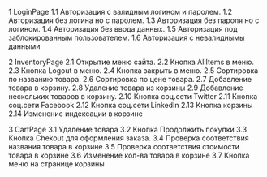 1 LoginPage
1.1 Авторизация с валидным логином и паролем.
1.2 Авторизация без логина но с паролем.
1.3 Авторизация без пароля но с логином.
1.4 Авторизация без ввода данных.
1.5 Авторизация под заблокированным пользователем.
1.6 Авторизация с невалиднымы данными

2 InventoryPage
2.1 Открытие меню сайта.
2.2 Кнопка AllItems в меню.
2.3 Кнопка Logout в меню.
2.4 Кнопка закрыть в меню.
2.5 Сортировка по названию товара.
2.6 Сортировка по цене товара.
2.7 Добавление товара в корзину.
2.8 Удаление товара из корзины
2.9 Добавление нескольких товаров в корзину.
2.10 Кнопка соц.сети Twitter
2.11 Кнопка соц.сети Facebook
2.12 Кнопка соц.сети LinkedIn
2.13 Кнопка корзины
2.14 Изменение индексации в корзине


3 CartPage
3.1 Удаление товара
3.2 Кнопка Продолжить покупки
3.3 Кнопка Chekout для оформления заказа.
3.4 Проверка соответствия названия товара в корзине 
3.5 Проверка соответствия стоимости товара в корзине
3.6 Изменение кол-ва товара в корзине
3.7 Кнопка меню на странице корзины
